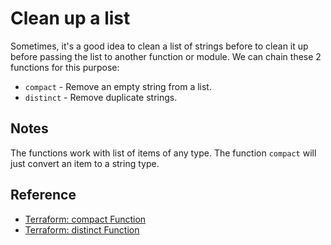 # Clean up a list

Sometimes, it's a good idea to clean a list of strings before to clean it up before passing the list to another function or module. We can chain these 2 functions for this purpose:

* `compact` - Remove an empty string from a list. 
* `distinct` - Remove duplicate strings.

## Notes

The functions work with list of items of any type. The function `compact` will just convert an item to a string type.

## Reference

* [Terraform: compact Function](https://www.terraform.io/docs/configuration/functions/compact.html)
* [Terraform: distinct Function](https://www.terraform.io/docs/configuration/functions/distinct.html)
